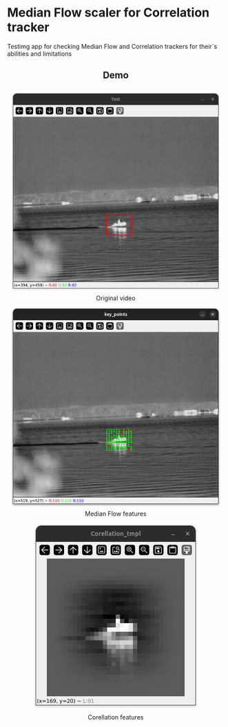 Median Flow scaler for Correlation tracker 
===================

Testimg app for checking Median Flow and Correlation trackers for their`s abilities and limitations

<h2 align="center">Demo</h2>
<style>
figure {
  padding: 4px;
  margin: auto;
}

figcaption {
  font-size: 16px;
  font-style: italic;
  padding: 2px;
  text-align: center;
}
</style>
<figure align="center">
  <img src="static/video_origin.png" />
  <figcaption>Original video</figcaption>
</figure>


<figure align="center">
  <img src="static/median_flow_features.png" />
  <figcaption>Median Flow features</figcaption>
</figure>

<figure align="center">
  <img src="static/corellation_features.png" />
  <figcaption>Corellation features</figcaption>
</figure>
